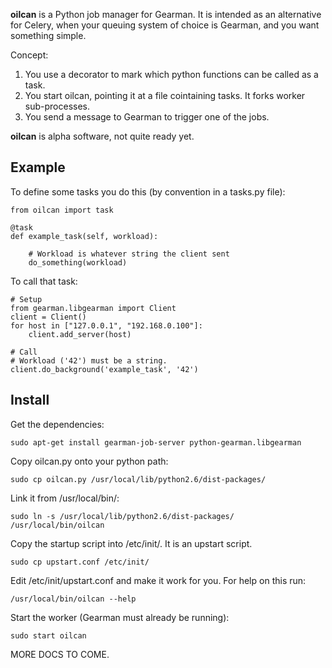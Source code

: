 
**oilcan** is a Python job manager for Gearman. It is intended as an alternative for Celery, when your queuing system of choice is Gearman, and you want something simple.

Concept:

 1. You use a decorator to mark which python functions can be called as a task.
 2. You start oilcan, pointing it at a file cointaining tasks. It forks worker sub-processes.
 3. You send a message to Gearman to trigger one of the jobs.

**oilcan** is alpha software, not quite ready yet.

## Example ##

To define some tasks you do this (by convention in a tasks.py file):

    from oilcan import task

    @task
    def example_task(self, workload):

        # Workload is whatever string the client sent
        do_something(workload)

To call that task:

    # Setup
    from gearman.libgearman import Client
    client = Client()
    for host in ["127.0.0.1", "192.168.0.100"]:
        client.add_server(host)

    # Call
    # Workload ('42') must be a string. 
    client.do_background('example_task', '42')

## Install ##

Get the dependencies:

    sudo apt-get install gearman-job-server python-gearman.libgearman

Copy oilcan.py onto your python path:

    sudo cp oilcan.py /usr/local/lib/python2.6/dist-packages/
    
Link it from /usr/local/bin/:

    sudo ln -s /usr/local/lib/python2.6/dist-packages/ /usr/local/bin/oilcan

Copy the startup script into /etc/init/. It is an upstart script.

    sudo cp upstart.conf /etc/init/

Edit /etc/init/upstart.conf and make it work for you. For help on this run:

    /usr/local/bin/oilcan --help

Start the worker (Gearman must already be running):

    sudo start oilcan

MORE DOCS TO COME.

